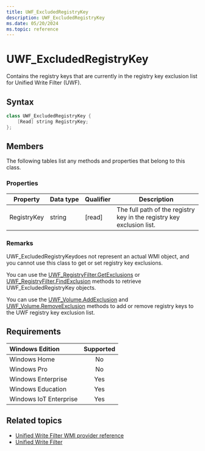 ```yaml
---
title: UWF_ExcludedRegistryKey
description: UWF_ExcludedRegistryKey
ms.date: 05/20/2024
ms.topic: reference
---
```


# UWF_ExcludedRegistryKey

Contains the registry keys that are currently in the registry key exclusion list for Unified Write Filter (UWF).

## Syntax

```powershell
class UWF_ExcludedRegistryKey {
    [Read] string RegistryKey;
};
```

## Members

The following tables list any methods and properties that belong to this class.

### Properties

| Property    | Data&nbsp;type | Qualifier | Description |
|-------------|----------------|-----------|-------------|
| RegistryKey | string         | [read]    | The full path of the registry key in the registry key exclusion list. |

### Remarks

UWF_ExcludedRegistryKeydoes not represent an actual WMI object, and you cannot use this class to get or set registry key exclusions.

You can use the [UWF_RegistryFilter.GetExclusions](uwf-registryfiltergetexclusions.md) or [UWF_RegistryFilter.FindExclusion](uwf-registryfilterfindexclusion.md) methods to retrieve UWF_ExcludedRegistryKey objects.

You can use the [UWF_Volume.AddExclusion](uwf-volumeaddexclusion.md) and [UWF_Volume.RemoveExclusion](uwf-volumeremoveexclusion.md) methods to add or remove registry keys to the UWF registry key exclusion list.

## Requirements

| Windows Edition        | Supported |
|:-----------------------|:---------:|
| Windows Home           | No        |
| Windows Pro            | No        |
| Windows Enterprise     | Yes       |
| Windows Education      | Yes       |
| Windows IoT Enterprise | Yes       |

## Related topics

- [Unified Write Filter WMI provider reference](uwf-wmi-provider-reference.md)
- [Unified Write Filter]( index.md)
